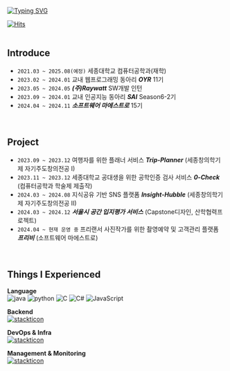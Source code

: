 [![Typing SVG](https://readme-typing-svg.demolab.com?font=Reddit+Mono&size=25&pause=1000&color=F7C118&random=false&width=435&lines=Hello+%F0%9F%99%82%F0%9F%99%82%F0%9F%99%82)](https://git.io/typing-svg)  

[![Hits](https://hits.seeyoufarm.com/api/count/incr/badge.svg?url=https%3A%2F%2Fgithub.com%2Frheeri&count_bg=%23FBDBF3&title_bg=%23555555&icon=&icon_color=%23E7E7E7&title=hits&edge_flat=true)](https://hits.seeyoufarm.com)
<br/><br/>



## Introduce 
- `2021.03 ~ 2025.08(예정)` 세종대학교 컴퓨터공학과(재학)   
- `2023.02 ~ 2024.01` 교내 웹프로그래밍 동아리 _**OYR**_ 11기
- `2023.05 ~ 2024.05` _**(주)Raywatt**_ SW개발 인턴
- `2023.09 ~ 2024.01` 교내 인공지능 동아리 _**SAI**_ Season6-2기
- `2024.04 ~ 2024.11` _**소프트웨어 마에스트로**_ 15기
<br/><br/><br/>

## Project
- `2023.09 ~ 2023.12` 여행자를 위한 플래너 서비스 _**Trip-Planner**_ (세종창의학기제 자기주도창의전공 I)
- `2023.11 ~ 2023.12` 세종대학교 공대생을 위한 공학인증 검사 서비스 _**0-Check**_ (컴퓨터공학과 학술제 제출작)
- `2024.03 ~ 2024.08` 지식공유 기반 SNS 플랫폼 _**Insight-Hubble**_ (세종창의학기제 자기주도창의전공 II)
- `2024.03 ~ 2024.12` _**서울시 공간 입지평가 서비스**_ (Capstone디자인, 산학협력프로젝트)
- `2024.04 ~ 현재 운영 중` 프리랜서 사진작가를 위한 촬영예약 및 고객관리 플랫폼 _**프리비**_ (소프트웨어 마에스트로)
<br/><br/><br/>

## Things I Experienced
**Language** 
<br>
![java](https://img.shields.io/badge/-java-007396?style=for-the-badge&logo=java&logoColor=white)
![python](https://img.shields.io/badge/-python-3776AB?style=for-the-badge&logo=python&logoColor=white)
![C](https://img.shields.io/badge/-C-A8B9CC?style=for-the-badge&logo=C&logoColor=white)
![C#](https://img.shields.io/badge/-csharp-512BD4?style=for-the-badge&logo=csharp&logoColor=white)
![JavaScript](https://img.shields.io/badge/-JavaScript-F7DF1E?style=for-the-badge&logo=javascript&logoColor=white)

**Backend**
<br>
[![stackticon](https://firebasestorage.googleapis.com/v0/b/stackticon-81399.appspot.com/o/images%2F1736750645499?alt=media&token=525d7dec-73d0-4ffd-8a4d-3300caf25f29)](https://github.com/msdio/stackticon)

**DevOps & Infra**
<br>
[![stackticon](https://firebasestorage.googleapis.com/v0/b/stackticon-81399.appspot.com/o/images%2F1736750978209?alt=media&token=049a3df4-d184-4613-af19-6014ed476df1)](https://github.com/msdio/stackticon)

**Management & Monitoring**
<br>
[![stackticon](https://firebasestorage.googleapis.com/v0/b/stackticon-81399.appspot.com/o/images%2F1736751029363?alt=media&token=bd53cfe8-4871-48ec-b190-d718114b9ea6)](https://github.com/msdio/stackticon)
